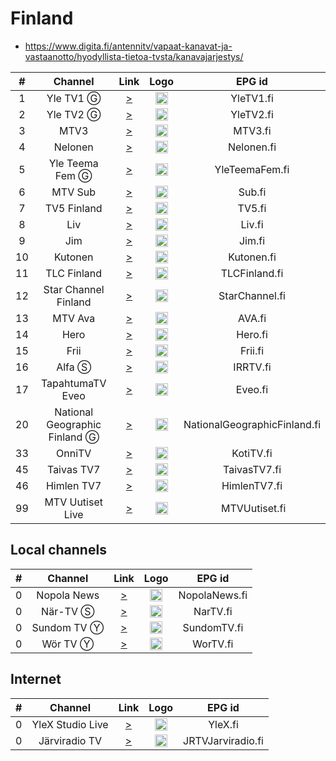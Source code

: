 <h1>Finland</h1>

* https://www.digita.fi/antennitv/vapaat-kanavat-ja-vastaanotto/hyodyllista-tietoa-tvsta/kanavajarjestys/

| #   | Channel        | Link  | Logo | EPG id |
|:---:|:--------------:|:-----:|:----:|:------:|
| 1   | Yle TV1 Ⓖ | [>](https://yletv.akamaized.net/hls/live/622365/yletv1fin/index.m3u8) | <img height="20" src="https://i.imgur.com/6yXZwUL.png"/> | YleTV1.fi |
| 2   | Yle TV2 Ⓖ | [>](https://yletv.akamaized.net/hls/live/622366/yletv2fin/index.m3u8) | <img height="20" src="https://i.imgur.com/4xkc6PL.png"/> | YleTV2.fi |
| 3   | MTV3 | [>](https://live-fi.tvkaista.net/mtv3/live.m3u8?src=freetv) | <img height="20" src="https://i.imgur.com/kNbmc8n.png"/> | MTV3.fi |
| 4   | Nelonen | [>](https://live-fi.tvkaista.net/nelonen/live.m3u8?src=freetv) | <img height="20" src="https://i.imgur.com/BFbCyfY.png"/> | Nelonen.fi |
| 5   | Yle Teema Fem Ⓖ | [>](https://yletv.akamaized.net/hls/live/622367/yletvteemafemfin/index.m3u8) | <img height="20" src="https://i.imgur.com/iDljufz.png"/> | YleTeemaFem.fi |
| 6   | MTV Sub | [>](https://live-fi.tvkaista.net/sub/live.m3u8?src=freetv) | <img height="20" src="https://i.imgur.com/VRCuxQt.png"/> | Sub.fi |
| 7   | TV5 Finland | [>](https://live-fi.tvkaista.net/tv5/live.m3u8?src=freetv) | <img height="20" src="https://i.imgur.com/MoukyGs.png"/> | TV5.fi |
| 8   | Liv | [>](https://live-fi.tvkaista.net/liv/live.m3u8?src=freetv) | <img height="20" src="https://upload.wikimedia.org/wikipedia/commons/0/06/Liv_color_RGB.png"/> | Liv.fi |
| 9   | Jim | [>](https://live-fi.tvkaista.net/jim/live.m3u8?src=freetv) | <img height="20" src="https://upload.wikimedia.org/wikipedia/commons/9/92/Jim_color_RGB.png"/> | Jim.fi |
| 10  | Kutonen | [>](https://live-fi.tvkaista.net/kutonen/live.m3u8?src=freetv) | <img height="20" src="https://i.imgur.com/4giVyxb.png"/> | Kutonen.fi |
| 11  | TLC Finland | [>](https://live-fi.tvkaista.net/tlc/live.m3u8?src=freetv) | <img height="20" src="https://i.imgur.com/0d5hP3A.png"/> | TLCFinland.fi |
| 12  | Star Channel Finland | [>](https://live-fi.tvkaista.net/star-channel/live.m3u8?src=freetv) | <img height="20" src="https://upload.wikimedia.org/wikipedia/commons/thumb/8/89/Star_Channel_2020.svg/640px-Star_Channel_2020.svg.png"/> | StarChannel.fi |
| 13  | MTV Ava | [>](https://live-fi.tvkaista.net/ava/live.m3u8?src=freetv) | <img height="20" src="https://i.imgur.com/rtyJVgB.png"/> | AVA.fi |
| 14  | Hero | [>](https://live-fi.tvkaista.net/hero/live.m3u8?src=freetv) | <img height="20" src="https://upload.wikimedia.org/wikipedia/commons/b/bd/Hero_color_RGB.png"/> | Hero.fi |
| 15  | Frii | [>](https://live-fi.tvkaista.net/frii/live.m3u8?src=freetv) | <img height="20" src="https://i.imgur.com/ljKoG9I.png"/> | Frii.fi |
| 16  | Alfa Ⓢ | [>](https://irrtv2.digitacdn.net/live/ott/irrtv/playlist.m3u8?organizationId=229401409&suiteItemId=230439940) | <img height="20" src="https://upload.wikimedia.org/wikipedia/fi/9/93/IRR-TV-1.png"/> | IRRTV.fi |
| 17  | TapahtumaTV Eveo | [>](https://live-fi.tvkaista.net/tapahtumatv-eveo/live.m3u8?src=freetv) | <img height="20" src="https://i.imgur.com/sR8nA8w.png"/> | Eveo.fi |
| 20  | National Geographic Finland Ⓖ | [>](https://live-fi.tvkaista.net/national-geographic/live.m3u8?src=freetv) | <img height="20" src="https://upload.wikimedia.org/wikipedia/commons/thumb/f/fc/Natgeologo.svg/512px-Natgeologo.svg.png"/> | NationalGeographicFinland.fi |
| 33  | OnniTV | [>](https://onnitv.digitacdn.net/live/ott/onnitv/playlist.m3u8?organizationId=83459409&suiteItemId=83459780) | <img height="20" src="https://i.imgur.com/HzILf2H.png"/> | KotiTV.fi |
| 45  | Taivas TV7 | [>](https://vod.tv7.fi/tv7-fi/_definst_/smil:tv7-fi.smil/playlist.m3u8) | <img height="20" src="https://i.imgur.com/a4iNVXA.png"/> | TaivasTV7.fi |
| 46  | Himlen TV7 | [>](https://vod.tv7.fi/tv7-se/_definst_/smil:tv7-se.smil/playlist.m3u8) | <img height="20" src="https://i.imgur.com/a4iNVXA.png"/> | HimlenTV7.fi |
| 99  | MTV Uutiset Live | [>](https://live.streaming.a2d.tv/asset/20025962.isml/.m3u8) | <img height="20" src="https://i.imgur.com/IyB6mIb.png"/> | MTVUutiset.fi |

<h2>Local channels</h2>

| #   | Channel        | Link  | Logo | EPG id |
|:---:|:--------------:|:-----:|:----:|:------:|
| 0   | Nopola News | [>](https://virta2.nopolanews.fi:8443/live/smil:Stream1.smil/playlist.m3u8) | <img height="20" src="https://i.imgur.com/gOj8J6O.png"/> | NopolaNews.fi |
| 0   | När-TV Ⓢ | [>](https://streaming.nartv.fi/live/ngrp:NAR_TV.stream_all/playlist.m3u8) | <img height="20" src="https://i.imgur.com/Ht5yePq.png"/> | NarTV.fi |
| 0   | Sundom TV Ⓨ | [>](https://www.youtube.com/@SundomTV/live) | <img height="20" src="https://i.imgur.com/WgwR7nJ.png"/> | SundomTV.fi |
| 0   | Wör TV Ⓨ | [>](https://www.youtube.com/@wor-tvr.f.4461/live) | <img height="20" src="https://i.imgur.com/P9O1jo0.png"/> | WorTV.fi |

<h2>Internet</h2>

| #   | Channel        | Link  | Logo | EPG id |
|:---:|:--------------:|:-----:|:----:|:------:|
| 0   | YleX Studio Live | [>](https://ylestudiolive.akamaized.net/hls/live/2007826/ylestudiolive-YleX/master.m3u8) | <img height="20" src="https://upload.wikimedia.org/wikipedia/commons/thumb/c/cf/YleX.svg/450px-YleX.svg.png"/> | YleX.fi |
| 0   | Järviradio TV | [>](https://streamer.radiotaajuus.fi/memfs/47f113bf-04ea-493b-a9d4-52945fd9db31.m3u8) | <img height="20" src="https://jarviradio.fi/jrtv2/wp-content/uploads/2022/01/jrtv1.jpg"/> | JRTVJarviradio.fi |
